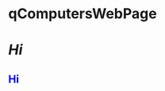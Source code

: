 # qComputersWebPage
# *Hi*
<body>
<style>
    h2{
        color: blue;
    }
</style>
<h2>Hi</h2>
</body>